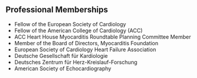 ## Professional Memberships
- Fellow of the European Society of Cardiology
- Fellow of the American College of Cardiology (ACC)
- ACC Heart House Myocarditis Roundtable Planning Committee Member
- Member of the Board of Directors, Myocarditis Foundation
- European Society of Cardiology Heart Failure Association
- Deutsche Gesellschaft für Kardiologie
- Deutsches Zentrum für Herz-Kreislauf-Forschung
- American Society of Echocardiography
